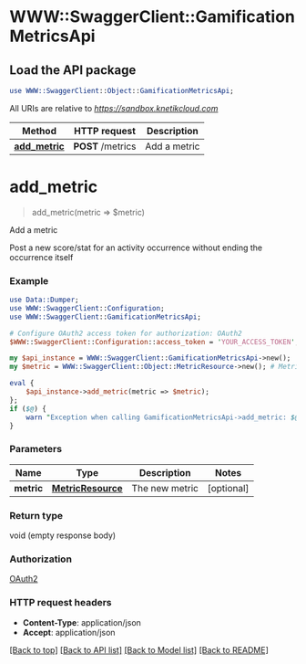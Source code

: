 # WWW::SwaggerClient::GamificationMetricsApi

## Load the API package
```perl
use WWW::SwaggerClient::Object::GamificationMetricsApi;
```

All URIs are relative to *https://sandbox.knetikcloud.com*

Method | HTTP request | Description
------------- | ------------- | -------------
[**add_metric**](GamificationMetricsApi.md#add_metric) | **POST** /metrics | Add a metric


# **add_metric**
> add_metric(metric => $metric)

Add a metric

Post a new score/stat for an activity occurrence without ending the occurrence itself

### Example 
```perl
use Data::Dumper;
use WWW::SwaggerClient::Configuration;
use WWW::SwaggerClient::GamificationMetricsApi;

# Configure OAuth2 access token for authorization: OAuth2
$WWW::SwaggerClient::Configuration::access_token = 'YOUR_ACCESS_TOKEN';

my $api_instance = WWW::SwaggerClient::GamificationMetricsApi->new();
my $metric = WWW::SwaggerClient::Object::MetricResource->new(); # MetricResource | The new metric

eval { 
    $api_instance->add_metric(metric => $metric);
};
if ($@) {
    warn "Exception when calling GamificationMetricsApi->add_metric: $@\n";
}
```

### Parameters

Name | Type | Description  | Notes
------------- | ------------- | ------------- | -------------
 **metric** | [**MetricResource**](MetricResource.md)| The new metric | [optional] 

### Return type

void (empty response body)

### Authorization

[OAuth2](../README.md#OAuth2)

### HTTP request headers

 - **Content-Type**: application/json
 - **Accept**: application/json

[[Back to top]](#) [[Back to API list]](../README.md#documentation-for-api-endpoints) [[Back to Model list]](../README.md#documentation-for-models) [[Back to README]](../README.md)

